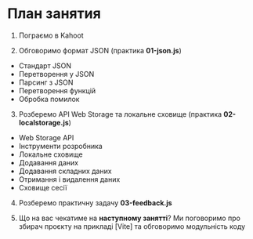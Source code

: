 # План занятия

1. Пограємо в Kahoot

2. Обговоримо формат JSON (практика **01-json.js**)

- Стандарт JSON
- Перетворення у JSON
- Парсинг з JSON
- Перетворення функцій
- Обробка помилок

3. Розберемо API Web Storage та локальне сховище (практика **02-localstorage.js**)

- Web Storage API
- Інструменти розробника
- Локальне сховище
- Додавання даних
- Додавання складних даних
- Отримання і видалення даних
- Сховище сесії

4. Розберемо практичну задачу **03-feedback.js**

5. Що на вас чекатиме на **наступному занятті**? Ми поговоримо про збирач проєкту на прикладі [Vite] та обговоримо
   модульність коду
